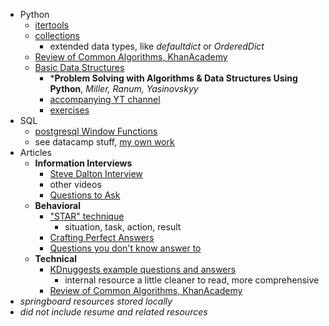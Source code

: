  - Python
   - [itertools](https://pymotw.com/3/itertools/)
   - [collections](https://pymotw.com/3/collections/)
     - extended data types, like *defaultdict* or *OrderedDict*
   - [Review of Common Algorithms, KhanAcademy](https://www.khanacademy.org/computing/computer-science/algorithms)
   - [Basic Data Structures](https://runestone.academy/ns/books/published/pythonds3/index.html)
     - ***Problem Solving with Algorithms & Data Structures Using Python**, *Miller, Ranum, Yasinovskyy*
     - [accompanying YT channel](https://www.youtube.com/user/gjenkinslbcc)
	 - [exercises](https://runestone.academy/user/login?_next=/assignments/chooseAssignment)
 - SQL
   - [postgresql Window Functions](https://www.postgresql.org/docs/current/functions-window.html)
   - see datacamp stuff, [my own work](https://github.com/NBPub/BeatLog)
 - Articles
   - **Information Interviews**
     - [Steve Dalton Interview](https://youtu.be/8FsUm5noXEM?si=E1Xm611ZKCoVdO3z)
	 - other videos
     - [Questions to Ask](https://www.themuse.com/advice/informational-interview-best-questions-to-ask)
   - **Behavioral**
     - ["STAR" technique](https://www.thebalancemoney.com/what-is-the-star-interview-response-technique-2061629)
	   - situation, task, action, result
	 - [Crafting Perfect Answers](https://web.archive.org/web/20191026043444/https://www.iwillteachyoutoberich.com/blog/how-to-craft-perfect-answers-to-any-interview-question/)
	 - [Questions you don't know answer to](https://www.themuse.com/advice/4-ways-to-handle-interview-questions-you-dont-know-how-to-answer)
   - **Technical**
     - [KDnuggests example questions and answers](https://www.kdnuggets.com/2016/02/21-data-science-interview-questions-answers.html)   
	   - internal resource a little cleaner to read, more comprehensive
	 - [Review of Common Algorithms, KhanAcademy](https://www.khanacademy.org/computing/computer-science/algorithms)
 - *springboard resources stored locally*
 - *did not include resume and related resources*
 